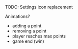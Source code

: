 TODO: 
Settings icon replacement

Animations?
- adding a point
- removing a point
- player reaches max points
- game end (win)




